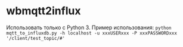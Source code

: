 # wbmqtt2influx
Использовать только с Python 3.
Пример использования: `python mqtt_to_influxdb.py -h localhost -u xxxUSERxxx -P xxxPASSWORDxxx '/client/test_topic/#'`
